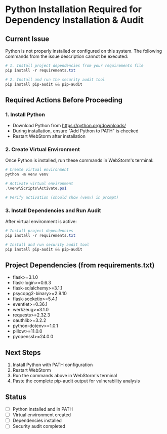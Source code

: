 # Python Installation Required for Dependency Installation & Audit

## Current Issue
Python is not properly installed or configured on this system. The following commands from the issue description cannot be executed:

```powershell
# 1. Install project dependencies from your requirements file
pip install -r requirements.txt

# 2. Install and run the security audit tool
pip install pip-audit && pip-audit
```

## Required Actions Before Proceeding

### 1. Install Python
- Download Python from https://python.org/downloads/
- During installation, ensure "Add Python to PATH" is checked
- Restart WebStorm after installation

### 2. Create Virtual Environment
Once Python is installed, run these commands in WebStorm's terminal:

```powershell
# Create virtual environment
python -m venv venv

# Activate virtual environment
.\venv\Scripts\Activate.ps1

# Verify activation (should show (venv) in prompt)
```

### 3. Install Dependencies and Run Audit
After virtual environment is active:

```powershell
# Install project dependencies
pip install -r requirements.txt

# Install and run security audit tool
pip install pip-audit && pip-audit
```

## Project Dependencies (from requirements.txt)
- flask>=3.1.0
- flask-login>=0.6.3
- flask-sqlalchemy>=3.1.1
- psycopg2-binary>=2.9.10
- flask-socketio>=5.4.1
- eventlet>=0.36.1
- werkzeug>=3.1.0
- requests>=2.32.3
- oauthlib>=3.2.2
- python-dotenv>=1.0.1
- pillow>=11.0.0
- pyopenssl>=24.0.0

## Next Steps
1. Install Python with PATH configuration
2. Restart WebStorm
3. Run the commands above in WebStorm's terminal
4. Paste the complete pip-audit output for vulnerability analysis

## Status
- [ ] Python installed and in PATH
- [ ] Virtual environment created
- [ ] Dependencies installed
- [ ] Security audit completed